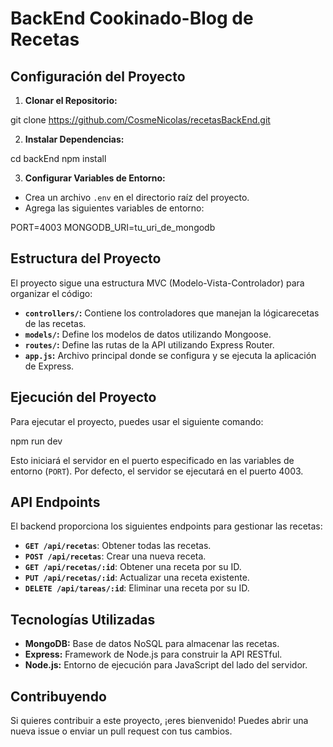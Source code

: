 # BackEnd Cookinado-Blog de Recetas

## Configuración del Proyecto

1. **Clonar el Repositorio:**

git clone https://github.com/CosmeNicolas/recetasBackEnd.git

2. **Instalar Dependencias:**

cd backEnd
npm install

3. **Configurar Variables de Entorno:**
- Crea un archivo `.env` en el directorio raíz del proyecto.
- Agrega las siguientes variables de entorno:

PORT=4003
MONGODB_URI=tu_uri_de_mongodb

## Estructura del Proyecto

El proyecto sigue una estructura MVC (Modelo-Vista-Controlador) para organizar el código:

- **`controllers/`:** Contiene los controladores que manejan la lógicarecetas de las recetas.
- **`models/`:** Define los modelos de datos utilizando Mongoose.
- **`routes/`:** Define las rutas de la API utilizando Express Router.
- **`app.js`:** Archivo principal donde se configura y se ejecuta la aplicación de Express.

## Ejecución del Proyecto

Para ejecutar el proyecto, puedes usar el siguiente comando:

npm run dev 

Esto iniciará el servidor en el puerto especificado en las variables de entorno (`PORT`). Por defecto, el servidor se ejecutará en el puerto 4003.

## API Endpoints

El backend proporciona los siguientes endpoints para gestionar las recetas:

- **`GET /api/recetas`**: Obtener todas las recetas.
- **`POST /api/recetas`**: Crear una nueva receta.
- **`GET /api/recetas/:id`**: Obtener una receta por su ID.
- **`PUT /api/recetas/:id`**: Actualizar una receta existente.
- **`DELETE /api/tareas/:id`**: Eliminar una receta por su ID.

## Tecnologías Utilizadas

- **MongoDB:** Base de datos NoSQL para almacenar las recetas.
- **Express:** Framework de Node.js para construir la API RESTful.
- **Node.js:** Entorno de ejecución para JavaScript del lado del servidor.

## Contribuyendo

Si quieres contribuir a este proyecto, ¡eres bienvenido! Puedes abrir una nueva issue o enviar un pull request con tus cambios.

